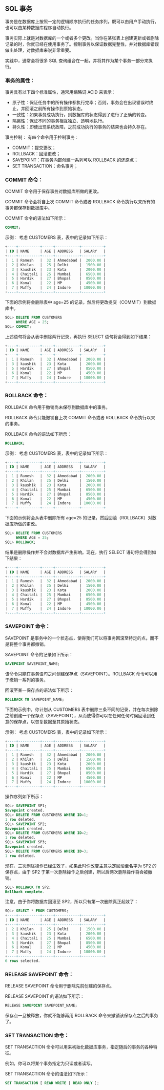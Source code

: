 ## SQL 事务

事务是在数据库上按照一定的逻辑顺序执行的任务序列，既可以由用户手动执行，也可以由某种数据库程序自动执行。

事务实际上就是对数据库的一个或者多个更改。当你在某张表上创建更新或者删除记录的时，你就已经在使用事务了。控制事务以保证数据完整性，并对数据库错误做出处理，对数据库来说非常重要。

实践中，通常会将很多 SQL 查询组合在一起，并将其作为某个事务一部分来执行。

### 事务的属性：
事务具有以下四个标准属性，通常用缩略词 ACID 来表示：

* 原子性：保证任务中的所有操作都执行完毕；否则，事务会在出现错误时终止，并回滚之前所有操作到原始状态。
* 一致性：如果事务成功执行，则数据库的状态得到了进行了正确的转变。
* 隔离性：保证不同的事务相互独立、透明地执行。
* 持久性：即使出现系统故障，之前成功执行的事务的结果也会持久存在。

事务控制：
有四个命令用于控制事务：

* COMMIT：提交更改；
* ROLLBACK：回滚更改；
* SAVEPOINT：在事务内部创建一系列可以 ROLLBACK 的还原点；
* SET TRANSACTION：命名事务；

### COMMIT 命令：
COMMIT 命令用于保存事务对数据库所做的更改。

COMMIT 命令会将自上次 COMMIT 命令或者 ROLLBACK 命令执行以来所有的事务都保存到数据库中。

COMMIT 命令的语法如下所示：

```sql
COMMIT;
```

示例：
考虑 CUSTOMERS 表，表中的记录如下所示：

```sql
+----+----------+-----+-----------+----------+
| ID | NAME     | AGE | ADDRESS   | SALARY   |
+----+----------+-----+-----------+----------+
|  1 | Ramesh   |  32 | Ahmedabad |  2000.00 |
|  2 | Khilan   |  25 | Delhi     |  1500.00 |
|  3 | kaushik  |  23 | Kota      |  2000.00 |
|  4 | Chaitali |  25 | Mumbai    |  6500.00 |
|  5 | Hardik   |  27 | Bhopal    |  8500.00 |
|  6 | Komal    |  22 | MP        |  4500.00 |
|  7 | Muffy    |  24 | Indore    | 10000.00 |
+----+----------+-----+-----------+----------+
```

下面的示例将会删除表中 age=25 的记录，然后将更改提交（COMMIT）到数据库中。

```sql
SQL> DELETE FROM CUSTOMERS
     WHERE AGE = 25;
SQL> COMMIT;
```

上述语句将会从表中删除两行记录，再执行 SELECT 语句将会得到如下结果：

```sql
+----+----------+-----+-----------+----------+
| ID | NAME     | AGE | ADDRESS   | SALARY   |
+----+----------+-----+-----------+----------+
|  1 | Ramesh   |  32 | Ahmedabad |  2000.00 |
|  3 | kaushik  |  23 | Kota      |  2000.00 |
|  5 | Hardik   |  27 | Bhopal    |  8500.00 |
|  6 | Komal    |  22 | MP        |  4500.00 |
|  7 | Muffy    |  24 | Indore    | 10000.00 |
+----+----------+-----+-----------+----------+
```

### ROLLBACK 命令：
ROLLBACK 命令用于撤销尚未保存到数据库中的事务。

ROLLBACK 命令只能撤销自上次 COMMIT 命令或者 ROLLBACK 命令执行以来的事务。

ROLLBACK 命令的语法如下所示：

```sql
ROLLBACK;
```
示例：
考虑 CUSTOMERS 表，表中的记录如下所示：

```sql
+----+----------+-----+-----------+----------+
| ID | NAME     | AGE | ADDRESS   | SALARY   |
+----+----------+-----+-----------+----------+
|  1 | Ramesh   |  32 | Ahmedabad |  2000.00 |
|  2 | Khilan   |  25 | Delhi     |  1500.00 |
|  3 | kaushik  |  23 | Kota      |  2000.00 |
|  4 | Chaitali |  25 | Mumbai    |  6500.00 |
|  5 | Hardik   |  27 | Bhopal    |  8500.00 |
|  6 | Komal    |  22 | MP        |  4500.00 |
|  7 | Muffy    |  24 | Indore    | 10000.00 |
+----+----------+-----+-----------+----------+
```
下面的示例将会从表中删除所有 age=25 的记录，然后回滚（ROLLBACK）对数据库所做的更改。

```sql
SQL> DELETE FROM CUSTOMERS
     WHERE AGE = 25;
SQL> ROLLBACK;
```

结果是删除操作并不会对数据库产生影响。现在，执行 SELECT 语句将会得到如下结果：

```sql
+----+----------+-----+-----------+----------+
| ID | NAME     | AGE | ADDRESS   | SALARY   |
+----+----------+-----+-----------+----------+
|  1 | Ramesh   |  32 | Ahmedabad |  2000.00 |
|  2 | Khilan   |  25 | Delhi     |  1500.00 |
|  3 | kaushik  |  23 | Kota      |  2000.00 |
|  4 | Chaitali |  25 | Mumbai    |  6500.00 |
|  5 | Hardik   |  27 | Bhopal    |  8500.00 |
|  6 | Komal    |  22 | MP        |  4500.00 |
|  7 | Muffy    |  24 | Indore    | 10000.00 |
+----+----------+-----+-----------+----------+
```

### SAVEPOINT 命令：
SAVEPOINT 是事务中的一个状态点，使得我们可以将事务回滚至特定的点，而不是将整个事务都撤销。

SAVEPOINT 命令的记录如下所示：

```sql
SAVEPOINT SAVEPOINT_NAME;
```

该命令只能在事务语句之间创建保存点（SAVEPOINT）。ROLLBACK 命令可以用于撤销一系列的事务。

回滚至某一保存点的语法如下所示：

```sql
ROLLBACK TO SAVEPOINT_NAME;
```

下面的示例中，你计划从 CUSTOMERS 表中删除三条不同的记录，并在每次删除之前创建一个保存点（SAVEPOINT），从而使得你可以在任何任何时候回滚到任意的保存点，以恢复数据至其原始状态。

示例：
考虑 CUSTOMERS 表，表中的记录如下所示：

```sql
+----+----------+-----+-----------+----------+
| ID | NAME     | AGE | ADDRESS   | SALARY   |
+----+----------+-----+-----------+----------+
|  1 | Ramesh   |  32 | Ahmedabad |  2000.00 |
|  2 | Khilan   |  25 | Delhi     |  1500.00 |
|  3 | kaushik  |  23 | Kota      |  2000.00 |
|  4 | Chaitali |  25 | Mumbai    |  6500.00 |
|  5 | Hardik   |  27 | Bhopal    |  8500.00 |
|  6 | Komal    |  22 | MP        |  4500.00 |
|  7 | Muffy    |  24 | Indore    | 10000.00 |
+----+----------+-----+-----------+----------+
```

操作序列如下所示：

```sql
SQL> SAVEPOINT SP1;
Savepoint created.
SQL> DELETE FROM CUSTOMERS WHERE ID=1;
1 row deleted.
SQL> SAVEPOINT SP2;
Savepoint created.
SQL> DELETE FROM CUSTOMERS WHERE ID=2;
1 row deleted.
SQL> SAVEPOINT SP3;
Savepoint created.
SQL> DELETE FROM CUSTOMERS WHERE ID=3;
1 row deleted.
```

现在，三次删除操作已经生效了，如果此时你改变主意决定回滚至名字为 SP2 的保存点，由于 SP2 于第一次删除操作之后创建，所以后两次删除操作将会被撤销。

```sql
SQL> ROLLBACK TO SP2;
Rollback complete.
```

注意，由于你将数据库回滚至 SP2，所以只有第一次删除真正起效了：

```sql
SQL> SELECT * FROM CUSTOMERS;
+----+----------+-----+-----------+----------+
| ID | NAME     | AGE | ADDRESS   | SALARY   |
+----+----------+-----+-----------+----------+
|  2 | Khilan   |  25 | Delhi     |  1500.00 |
|  3 | kaushik  |  23 | Kota      |  2000.00 |
|  4 | Chaitali |  25 | Mumbai    |  6500.00 |
|  5 | Hardik   |  27 | Bhopal    |  8500.00 |
|  6 | Komal    |  22 | MP        |  4500.00 |
|  7 | Muffy    |  24 | Indore    | 10000.00 |
+----+----------+-----+-----------+----------+
6 rows selected.
```

### RELEASE SAVEPOINT 命令：
RELEASE SAVEPOINT 命令用于删除先前创建的保存点。

RELEASE SAVEPOINT 的语法如下所示：

```sql
RELEASE SAVEPOINT SAVEPOINT_NAME;
```

保存点一旦被释放，你就不能够再用 ROLLBACK 命令来撤销该保存点之后的事务了。

### SET TRANSACTION 命令：
SET TRANSACTION 命令可以用来初始化数据库事务，指定随后的事务的各种特征。

例如，你可以将某个事务指定为只读或者读写。

SET TRANSACTION 命令的语法如下所示：

```sql
SET TRANSACTION [ READ WRITE | READ ONLY ];
```